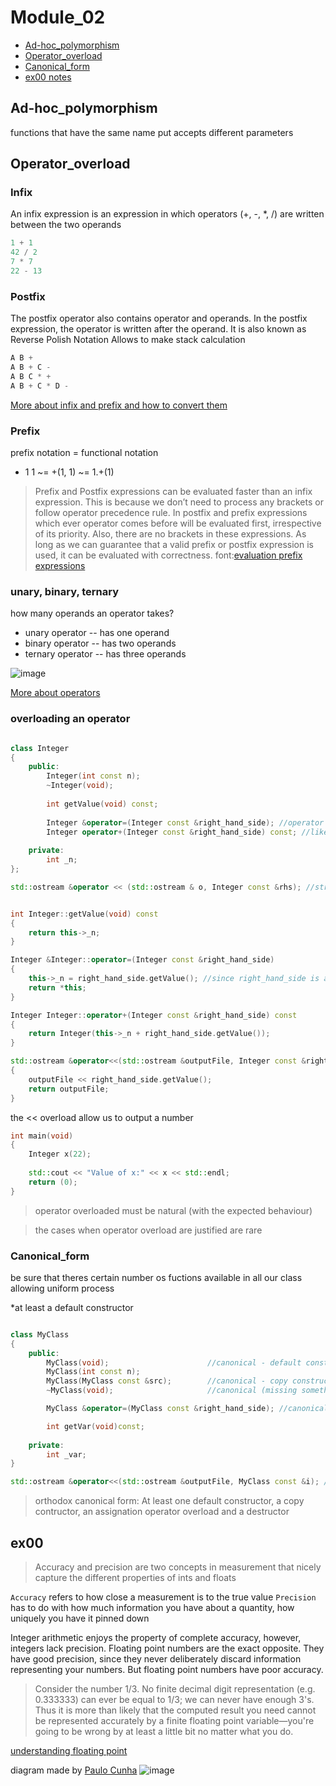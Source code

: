 # Module_02

* [Ad-hoc_polymorphism](#Ad-hoc_polymorphism)
* [Operator_overload](#Operator_overload)
* [Canonical_form](#Canonical_form)
* [ex00 notes](#ex00)

## Ad-hoc_polymorphism

functions that have the same name put accepts different parameters

## Operator_overload

### Infix

An infix expression is an expression in which operators (+, -, *, /) are written between the two operands

```cpp
1 + 1
42 / 2
7 * 7
22 - 13
```

### Postfix

The postfix operator also contains operator and operands. In the postfix expression, the operator is written after the operand. It is also known as Reverse Polish Notation
Allows to make stack calculation

```cpp
A B +
A B + C -
A B C * +
A B + C * D -
```

[More about infix and prefix and how to convert them](https://www.javatpoint.com/program-to-convert-infix-to-postfix-expression-in-cpp-using-the-stack-data-structure)

### Prefix

prefix notation = functional notation

+ 1 1 ~= +(1, 1) ~= 1.+(1)

>Prefix and Postfix expressions can be evaluated faster than an infix expression. This is because we don’t need to process any brackets or follow operator precedence rule. In postfix and prefix expressions which ever operator comes before will be evaluated first, irrespective of its priority. Also, there are no brackets in these expressions. As long as we can guarantee that a valid prefix or postfix expression is used, it can be evaluated with correctness.
font:[evaluation prefix expressions](https://www.geeksforgeeks.org/evaluation-prefix-expressions/)

### unary, binary, ternary

how many operands an operator takes?

* unary operator -- has one operand
* binary operator -- has two operands
* ternary operator -- has three operands

![image](https://user-images.githubusercontent.com/63563271/134781968-da52ffe4-f166-4b19-ad11-5c4090720c58.png)

[More about operators](https://www.cs.fsu.edu/~myers/c++/notes/basics2.html)


### overloading an operator

```cpp

class Integer
{
	public:
		Integer(int const n);
		~Integer(void);
		
		int	getValue(void) const;
		
		Integer	&operator=(Integer const &right_hand_side); //operator is a key word that allow us to make operator overload. Cannot be void to allow operations like a = b = c = d;
		Integer	operator+(Integer const &right_hand_side) const; //like teh above func, here we have two arguments, hence the class instance is always passed as parameter too. If we want to overload an unary operator, no arguments will be needed. This is const cause we are not changing any of the two operand (the current instance is never changed)
	
	private:
		int _n;
};

std::ostream &operator << (std::ostream & o, Integer const &rhs); //stream redirector operator overload

```

```cpp

int Integer::getValue(void) const
{
	return this->_n;
}

Integer &Integer::operator=(Integer const &right_hand_side)
{
	this->_n = right_hand_side.getValue(); //since right_hand_side is an instage from class Integer
	return *this;
}

Integer Integer::operator+(Integer const &right_hand_side) const
{
	return Integer(this->_n + right_hand_side.getValue());
}

std::ostream &operator<<(std::ostream &outputFile, Integer const &right_hand_side)
{
	outputFile << right_hand_side.getValue();
	return outputFile;
}

```

the << overload allow us to output a number

```cpp
int main(void)
{
	Integer x(22);
	
	std::cout << "Value of x:" << x << std::endl;
	return (0);
}

```

>operator overloaded must be natural (with the expected behaviour)

>the cases when operator overload are justified are rare

### Canonical_form

be sure that theres certain number os fuctions available in all our class allowing uniform process

*at least a default constructor

```cpp

class MyClass
{
	public:
		MyClass(void);						//canonical - default constructor
		MyClass(int const n);
		MyClass(MyClass const &src);		//canonical - copy constructor, to make copys of the instance, receiving an instance as parameter MyClass instance2(instance1)
		~MyClass(void);						//canonical (missing something we will learn in the nexts lists)

		MyClass	&operator=(MyClass const &right_hand_side);	//canonical to assign values between instances, like instance3 = instance1

		int	getVar(void)const;
	
	private:
		int _var;
}

std::ostream &operator<<(std::ostream &outputFile, MyClass const &i); //not canonical but very commom and recomended
```

> orthodox canonical form: At least one default constructor, a copy contructor, an assignation operator overload and a destructor

## ex00

>Accuracy and precision are two concepts in measurement that nicely capture the different properties of ints and floats

`Accuracy` refers to how close a measurement is to the true value
`Precision` has to do with how much information you have about a quantity, how uniquely you have it pinned down

Integer arithmetic enjoys the property of complete accuracy, however, integers lack precision.
Floating point numbers are the exact opposite. They have good precision, since they never deliberately discard information representing your numbers. But floating point numbers have poor accuracy.

>Consider the number 1/3. No finite decimal digit representation (e.g. 0.333333) can ever be equal to 1/3; we can never have enough 3's. Thus it is more than likely that the computed result you need cannot be represented accurately by a finite floating point variable—you're going to be wrong by at least a little bit no matter what you do.

[understanding floating point](https://www.cprogramming.com/tutorial/floating_point/understanding_floating_point.html)

diagram made by [Paulo Cunha](https://github.com/PCC19) 
![image](https://user-images.githubusercontent.com/63563271/134776413-5785a206-bc82-4aec-bb4f-b939962c89dd.png)

